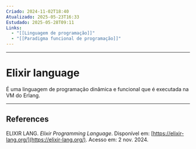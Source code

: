 ```yaml
---
Criado: 2024-11-02T18:40
Atualizado: 2025-05-23T16:33
Estudado: 2025-05-28T09:11
Links:
  - "[[Linguagem de programação]]"
  - "[[Paradigma funcional de programação]]"
---
```

---
# Elixir language

É uma linguagem de programação dinâmica e funcional que é executada na VM do Erlang.


---
## References

ELIXIR LANG. _Elixir Programming Language_. Disponível em: [https://elixir-lang.org/](https://elixir-lang.org/). Acesso em: 2 nov. 2024.